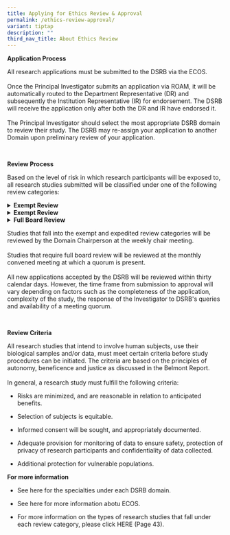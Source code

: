 ```yaml
---
title: Applying for Ethics Review & Approval
permalink: /ethics-review-approval/
variant: tiptap
description: ""
third_nav_title: About Ethics Review
---
```

<p><strong>Application Process</strong>
</p>
<p>All research applications must be submitted to the DSRB via the ECOS.
<br>
<br>Once the Principal Investigator submits an application via ROAM, it will
be automatically routed to the Department Representative (DR) and subsequently
the Institution Representative (IR) for endorsement. The DSRB will receive
the application only after both the DR and IR have endorsed it.
<br>
<br>The Principal Investigator should select the most appropriate DSRB domain
to review their study. The DSRB may re-assign your application to another
Domain upon preliminary review of your application.</p>
<p>&nbsp;</p>
<p><strong>Review Process</strong>
</p>
<p>Based on the level of risk in which research participants will be exposed
to, all research studies submitted will be classified under one of the
following review categories:
<br>
</p>
<div data-type="detailGroup" class="isomer-accordion isomer-accordion-white">
<details class="isomer-details">
<summary><strong>Exempt Review</strong>
</summary>
<div data-type="detailsContent" class="isomer-details-content">
<p>Research studies that involve anonymous surveys and questionnaires, collection
or study of anonymous existing data or tissue specimens, where data/tissue
are either publicly available or subjects cannot be identified, or public
benefit programmes.</p>
<p></p>
</div>
</details>
<details class="isomer-details">
<summary><strong>Exempt Review</strong>
</summary>
<div data-type="detailsContent" class="isomer-details-content">
<p>Research studies that involve anonymous surveys and questionnaires, collection
or study of anonymous existing data or tissue specimens, where data/tissue
are either publicly available or subjects cannot be identified, or public
benefit programmes.</p>
<p></p>
</div>
</details>
<details class="isomer-details">
<summary><strong>Full Board Review</strong>
</summary>
<div data-type="detailsContent" class="isomer-details-content">
<p>Research studies that do not qualify for exempt or expedited review will
be reviewed under full board review. Such studies may include research
studies that involve the study of the safety and efficacy of a medicinal
product, medical device, or research study that involve invasive procedures.</p>
<p></p>
</div>
</details>
</div>
<p></p>
<p></p>
<p>Studies that fall into the exempt and expedited review categories will
be reviewed by the Domain Chairperson at the weekly chair meeting. &nbsp;
<br>
<br>Studies that require full board review will be reviewed at the monthly
convened meeting at which a quorum is present.
<br>
<br>All new applications accepted by the DSRB will be reviewed within thirty
calendar days. However, the time frame from submission to approval will
vary depending on factors such as the completeness of the application,
complexity of the study, the response of the Investigator to DSRB's queries
and availability of a meeting quorum.</p>
<p>&nbsp;</p>
<p><strong>Review Criteria</strong>
</p>
<p>All research studies that intend to involve human subjects, use their
biological samples and/or data, must meet certain criteria before study
procedures can be initiated. The criteria are based on the principles of
autonomy, beneficence and justice as discussed in the Belmont Report.
<br>
<br>In general, a research study must fulfill the following criteria:</p>
<ul data-tight="true" class="tight">
<li>
<p>Risks are minimized, and are reasonable in relation to anticipated benefits.</p>
</li>
<li>
<p>Selection of subjects is equitable.</p>
</li>
<li>
<p>Informed consent will be sought, and appropriately documented.</p>
</li>
<li>
<p>Adequate provision for monitoring of data to ensure safety, protection
of privacy of research participants and confidentiality of data collected.</p>
</li>
<li>
<p>Additional protection for vulnerable populations.</p>
</li>
</ul>
<p></p>
<p><strong>For more information</strong>
</p>
<ul data-tight="true" class="tight">
<li>
<p>See here for the specialties under each DSRB domain.</p>
</li>
<li>
<p>See here for more information abotu ECOS.</p>
</li>
<li>
<p>For more information on the types of research studies that fall under
each review category, please click HERE (Page 43).</p>
</li>
</ul>
<p></p>